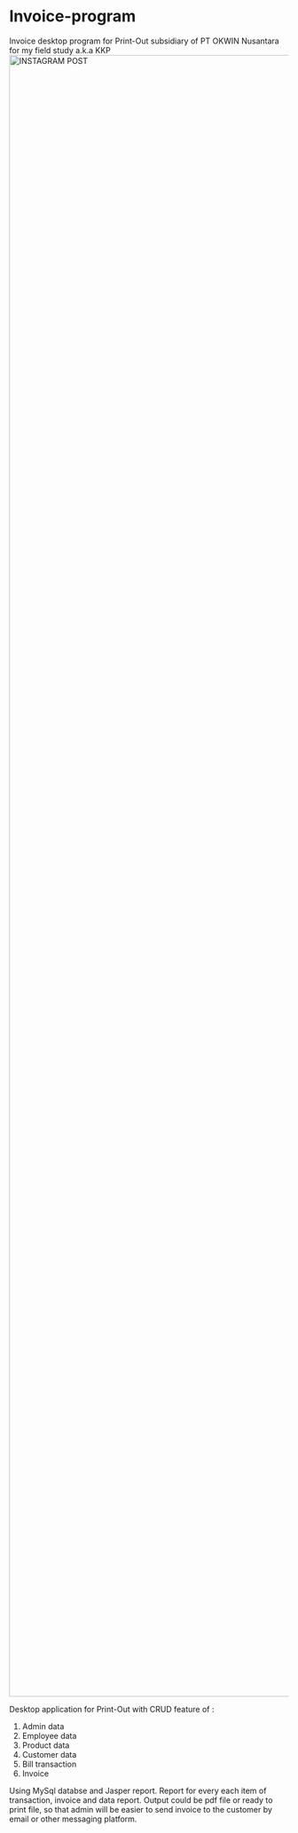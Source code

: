 # Invoice-program
Invoice desktop program for Print-Out subsidiary of PT OKWIN Nusantara for my field study a.k.a KKP
<img width="2962" alt="INSTAGRAM POST" src="https://user-images.githubusercontent.com/50267658/122636625-6e005a00-d114-11eb-8d81-ca85764ad915.png">



Desktop application for Print-Out with CRUD feature of :
  1. Admin data
  2. Employee data
  3. Product data
  4. Customer data
  5. Bill transaction
  6. Invoice


Using MySql databse and Jasper report.
Report for every each item of transaction, invoice and data report.
Output could be pdf file or ready to print file, so that admin will be easier to send invoice to the customer by email or other messaging platform.
